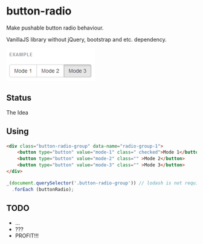 button-radio
============

Make pushable button radio behaviour.

VanillaJS library without jQuery, bootstrap and etc. dependency.

![button-radio Example](/button-radio.png)

## Status

The Idea

## Using

```html
<div class="button-radio-group" data-name="radio-group-1">
    <button type="button" value="mode-1" class=" checked">Mode 1</button>
    <button type="button" value="mode-2" class="" >Mode 2</button>
    <button type="button" value="mode-3" class="" >Mode 3</button>
</div>
```

```js
_(document.querySelector('.button-radio-group')) // lodash is not required
  .forEach (buttonRadio);
```

## TODO
* ...
* ???
* PROFIT!!!

